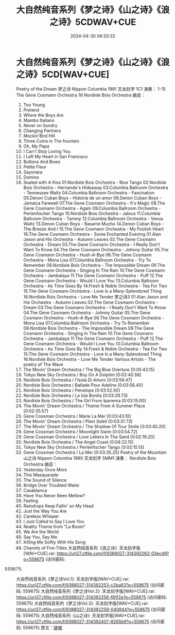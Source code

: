 ﻿---
title: 大自然纯音系列《梦之诗》《山之诗》《浪之诗》5CDWAV+CUE
date: 2024-04-30 06:20:32
categories: 古典音乐、新世纪、纯音雅乐
tags: 纯音雅乐
---
# 大自然纯音系列《梦之诗》《山之诗》《浪之诗》5CD[WAV+CUE]

Poetry of the Dream 梦之诗
Nippon Columbia 1991
天龙刻字 1C1
演奏： 1-15 The Gene Cosmann Orchestra 16 Nordisle Bois
Orchestra
曲目：
01. Too Young
02. Pretend
03. Where the Boys Are
04. Mambo Italiano
05. Never on Sundry
06. Changing Partners
07. Mockin'Bird Hill
08. Three Coins in The fountain
09. Oh, My Papa
10. I Can't Stop Loving You
11. I Left My Heart in San Francisco
12. Buttons And Bows
13. Petite Fleur
14. Sayonara
15. Domino
16. Sealed with A Kiss
01.Nordisle Bois Orchestra - Blue Tango
02.Nordisle Bois Orchestra - Hernando's Hideaway
03.Columbia Ballroom Orchestra - Tennessee Waltz
04.Columbia Ballroom Orchestra - Fascination
05.Denon Cuban Boys - Historia de un amor
06.Denon Cuban Boys - Jamaica Farewell
07.The Gene Cosmann Orchestra - It's Magic
08.The Gene Cosmann Orchestra - Again
09.Columbia Ballroom Orchestra - Perlenfischer Tango
10.Nordisle Bois Orchestra - Jalous
11.Columbia Ballroom Orchestra - Tammy
12.Columbia Ballroom Orchestra - Venus Waltz
13.Denon Cuban Boys - Basame Mucho
14.Denon Cuban Boys - The Breeze And I
15.The Gene Cosmann Orchestra - My Foolish Heart
16.The Gene Cosmann Orchestra - Some Enchanted Evening
01.Alan Jason and His Orchestra - Autumn Leaves
02.The Gene Cosmann Orchestra - Dream
03.The Gene Cosmann Orchestra - I Really Don't Want To
Know
04.The Gene Cosmann Orchestra - Johnny Guitar
05.The Gene Cosmann Orchestra - Hush-A-Bye
06.The Gene Cosmann Orchestra - Mona Lisa
07.Columbia Ballroom Orchestra - Try To Remember
08.Nordisle Bois Orchestra - The Impossible Dream
09.The Gene Cosmann Orchestra - Singing In The Rain
10.The Gene Cosmann Orchestra - Jambalaya
11.The Gene Cosmann Orchestra - Puff
12.The Gene Cosmann Orchestra - Would I Love You
13.Columbia Ballroom Orchestra - As Time Goes By
14.Fresh & Noble Orchestra - Tea For Two
15.The Gene Cosmann Orchestra - Love Is a Many-Splendored
Thing
16.Nordisle Bois Orchestra - Love Me Tender
梦之诗3
01.Alan Jason and His Orchestra - Autumn Leaves
02.The Gene Cosmann Orchestra - Dream
03.The Gene Cosmann Orchestra - I Really Don't Want To
Know
04.The Gene Cosmann Orchestra - Johnny Guitar
05.The Gene Cosmann Orchestra - Hush-A-Bye
06.The Gene Cosmann Orchestra - Mona Lisa
07.Columbia Ballroom Orchestra - Try To Remember
08.Nordisle Bois Orchestra - The Impossible Dream
09.The Gene Cosmann Orchestra - Singing In The Rain
10.The Gene Cosmann Orchestra - Jambalaya
11.The Gene Cosmann Orchestra - Puff
12.The Gene Cosmann Orchestra - Would I Love You
13.Columbia Ballroom Orchestra - As Time Goes By
14.Fresh & Noble Orchestra - Tea For Two
15.The Gene Cosmann Orchestra - Love Is a Many-Splendored
Thing
16.Nordisle Bois Orchestra - Love Me Tender
Various Artists - The poetry of The Wave
01. The Movin' Dream Orchestra / The Big Blue Overture
[0:05:43.15]
02. Tokyo New Sky Orchestra / Boy On A Dolphin
[0:02:40.58]
03. Nordisle Bois Orchestra / I'Isola Di Arturo
[0:03:59.47]
04. Nordisle Bois Orchestra / Ballade Pour Adeline
[0:03:56.40]
05. Nordisle Bois Orchestra / Penelope [0:03:52.50]
06. Nordisle Bois Orchestra / La Isla Bonita
[0:03:29.73]
07. Nordisle Bois Orchestra / The Girl From Ipanema
[0:03:15.00]
08. The Movin' Dream Orchestra / Theme From A Summer Place
[0:02:35.57]
09. Gene Cossman Orchestra / Marie La Mer [0:03:43.10]
10. The Movin' Dream Orchestra / Plein Soleil
[0:03:31.73]
11. The Movin' Dream Orchestra / The Shadow Of Tour Smile
[0:03:40.20]
12. Gene Cossman Orchestra / Moonlight Swim [0:03:54.72]
13. Gene Cossman Orchestra / Love Letters In The Sand
[0:02:19.20]
14. Nordisle Bois Orchestra / The Angel Coast
[0:04:22.15]
15. Tokyo New Sky Orchestra / Perlenfischer Tango
[0:02:15.13]
16. Gene Cossman Orchestra / La Mer [0:03:35.25]
Poetry of the Mountain 山之诗
Nippon Columbia 1990
天龙刻字 5MM1
演奏： Nordisle Bois Orchestra
曲目：
01. Yesterday Once More
02. This Masquarade
03. The Sound of Silence
04. Bridge Over Troubled Water
05. Casablanca
06. Have You Never Been Mellow?
07. Feeling
08. Raindrops Keep Fallin' on My Head
09. Just the Way You Are
10. Careless Whisper
11. I Just Called to Say I Love You
12. Reality Theme from "La Boom"
13. We Are the World
14. Say You, Say Me
15. Killing Me Softly With His Song
16. Charoits of Fire-Titles
大自然纯音系列《浪之诗》天龙刻字版[WAV+CUE].rar:
https://url27.ctfile.com/f/9388027-314392262-03ecd9?p=559675 (访问密码:
559675)
大自然纯音系列《梦之诗Vol.1》天龙刻字版[WAV+CUE].rar:
https://url27.ctfile.com/f/9388027-314392253-c2ba63?p=559675 (访问密码:
559675)
大自然纯音系列《梦之诗Vol.2》天龙刻字版[WAV+CUE].rar:
https://url27.ctfile.com/f/9388027-314392256-f81f2a?p=559675 (访问密码:
559675)
大自然纯音系列《梦之诗Vol.3》天龙刻字版[WAV+CUE].rar:
https://url27.ctfile.com/f/9388027-314392259-040844?p=559675 (访问密码:
559675)
大自然纯音系列《山之诗》天龙刻字版[WAV+CUE].rar:
https://url27.ctfile.com/f/9388027-314392407-8265b9?p=559675 (访问密码:
559675)
原文：[链接](https://blog.sina.com.cn/s/blog_1647c7e76010315eo.html)